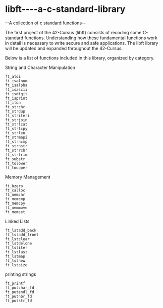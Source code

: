 # libft----a-c-standard-library
--A collection of c standard functions--

The first project of the 42-Cursus (libft) consists of recoding some C-standard functions.
Understanding how these fundamental functions work in detail is necessary to write secure and safe applications.
The libft library will be updated and expanded throughout the 42-Cursus.

Below is a list of functions included in this library, organized by category.

String and Character Manipulation

    ft_atoi
    ft_isalnum
    ft_isalpha
    ft_isascii
    ft_isdigit
    ft_isprint
    ft_itoa
    ft_strchr
    ft_strdup
    ft_striteri
    ft_strjoin
    ft_strlcat
    ft_strlcpy
    ft_strlen
    ft_strmapi
    ft_strncmp
    ft_strnstr
    ft_strrchr
    ft_strtrim
    ft_substr
    ft_tolower
    ft_toupper

Memory Management

    ft_bzero
    ft_calloc
    ft_memchr
    ft_memcmp
    ft_memcpy
    ft_memmove
    ft_memset

Linked Lists

    ft_lstadd_back
    ft_lstadd_front
    ft_lstclear
    ft_lstdelone
    ft_lstiter
    ft_lstlast
    ft_lstmap
    ft_lstnew
    ft_lstsize

printing strings

    ft_printf
    ft_putchar_fd
    ft_putendl_fd
    ft_putnbr_fd
    ft_putstr_fd

